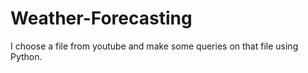 # Weather-Forecasting
I choose a file from youtube and make some queries on that file using Python.
